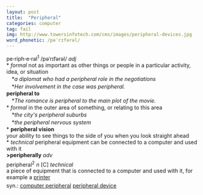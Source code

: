 ```yaml
---
layout: post
title:  "Peripheral"
categories: computer
tag: fail
img: http://www.towersinfotech.com/cms/images/peripheral-devices.jpg
word_phonetic: /pəˈrɪfərəl/
---
```

<DIV style="MARGIN: 0px 0px 5px">pe<B>·</B>riph<B>·</B>e<B>·</B>ral<SUP>1</SUP> /pəˈrɪfərəl/ <I>adj</I> <BR>* <I>formal</I> not as important as other things or people in a particular activity, idea, or situation<BR>　*<I>a diplomat who had a peripheral role in the negotiations</I><BR>　*<I>Her involvement in the case was peripheral.</I><BR><B>peripheral to</B><BR>　*<I>The romance is peripheral to the main plot of the movie.</I><BR>* <I>formal</I> in the outer area of something, or relating to this area<BR>　*<I>the city's peripheral suburbs</I><BR>　*<I>the peripheral nervous system</I><BR>* <B>peripheral vision</B><BR>your ability to see things to the side of you when you look straight ahead<BR>* <I>technical</I> peripheral equipment can be connected to a computer and used with it<BR><B>&gt;peripherally</B> <I>adv</I></DIV>
<DIV style="MARGIN: 0px 0px 5px">peripheral<SUP>2</SUP> <I>n</I> [C] <I>technical</I> <BR>a piece of equipment that is connected to a computer and used with it, for example a <A href="{{ site.baseurl }}/printer"><U>printer</U></A></DIV>
<DIV style="MARGIN: 0px 0px 5px">
<DIV style="MARGIN: 4px 0px">syn.: <A href="{{ site.baseurl }}/computer%20peripheral"><U>computer peripheral</U></A> <A href="{{ site.baseurl }}/peripheral%20device"><U>peripheral device</U></A></DIV></DIV>
